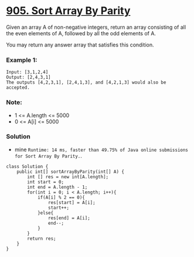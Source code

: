 # [905. Sort Array By Parity](https://leetcode.com/problems/sort-array-by-parity/)

Given an array A of non-negative integers, return an array consisting of all the even elements of A, followed by all the odd elements of A.

You may return any answer array that satisfies this condition.

 

### Example 1:
    Input: [3,1,2,4]
    Output: [2,4,3,1]
    The outputs [4,2,3,1], [2,4,1,3], and [4,2,1,3] would also be accepted.
 

### Note:
* 1 <= A.length <= 5000
* 0 <= A[i] <= 5000


### Solution

* mine `Runtime: 14 ms, faster than 49.75% of Java online submissions for Sort Array By Parity.`.
```
class Solution {
    public int[] sortArrayByParity(int[] A) {
        int [] res = new int[A.length];
        int start = 0;
        int end = A.length - 1;
        for(int i = 0; i < A.length; i++){
            if(A[i] % 2 == 0){
                res[start] = A[i];
                start++;
            }else{
                res[end] = A[i];
                end--;
            }
        }
        return res;
    }
}
```
